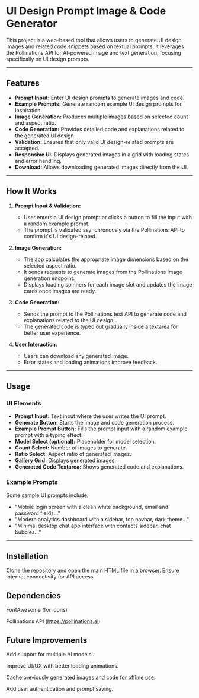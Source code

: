 # UI Design Prompt Image & Code Generator

This project is a web-based tool that allows users to generate UI design images and related code snippets based on textual prompts. It leverages the Pollinations API for AI-powered image and text generation, focusing specifically on UI design prompts.

---

## Features

- **Prompt Input:** Enter UI design prompts to generate images and code.
- **Example Prompts:** Generate random example UI design prompts for inspiration.
- **Image Generation:** Produces multiple images based on selected count and aspect ratio.
- **Code Generation:** Provides detailed code and explanations related to the generated UI design.
- **Validation:** Ensures that only valid UI design-related prompts are accepted.
- **Responsive UI:** Displays generated images in a grid with loading states and error handling.
- **Download:** Allows downloading generated images directly from the UI.

---

## How It Works

1. **Prompt Input & Validation:**
   - User enters a UI design prompt or clicks a button to fill the input with a random example prompt.
   - The prompt is validated asynchronously via the Pollinations API to confirm it's UI design-related.

2. **Image Generation:**
   - The app calculates the appropriate image dimensions based on the selected aspect ratio.
   - It sends requests to generate images from the Pollinations image generation endpoint.
   - Displays loading spinners for each image slot and updates the image cards once images are ready.

3. **Code Generation:**
   - Sends the prompt to the Pollinations text API to generate code and explanations related to the UI design.
   - The generated code is typed out gradually inside a textarea for better user experience.

4. **User Interaction:**
   - Users can download any generated image.
   - Error states and loading animations improve feedback.

---

## Usage

### UI Elements

- **Prompt Input:** Text input where the user writes the UI prompt.
- **Generate Button:** Starts the image and code generation process.
- **Example Prompt Button:** Fills the prompt input with a random example prompt with a typing effect.
- **Model Select (optional):** Placeholder for model selection.
- **Count Select:** Number of images to generate.
- **Ratio Select:** Aspect ratio of generated images.
- **Gallery Grid:** Displays generated images.
- **Generated Code Textarea:** Shows generated code and explanations.

### Example Prompts

Some sample UI prompts include:

- "Mobile login screen with a clean white background, email and password fields..."
- "Modern analytics dashboard with a sidebar, top navbar, dark theme..."
- "Minimal desktop chat app interface with contacts sidebar, chat bubbles..."

---

## Installation

Clone the repository and open the main HTML file in a browser. Ensure internet connectivity for API access.

## Dependencies
FontAwesome (for icons)

Pollinations API (https://pollinations.ai)

## Future Improvements
Add support for multiple AI models.

Improve UI/UX with better loading animations.

Cache previously generated images and code for offline use.

Add user authentication and prompt saving.

